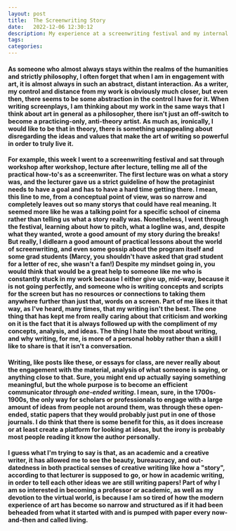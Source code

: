 ```yaml
---
layout: post
title:  The Screenwriting Story
date:   2022-12-06 12:30:12
description: My experience at a screenwriting festival and my internal conversation it inspired.  
tags: 
categories: 
---
```

<h4>As someone who almost always stays within the realms of the humanities and strictly philosophy, I often forget that when I am in engagement with art, it is almost always in such an abstract, distant interaction. As a writer, my control and distance from my work is obviously much closer, but even then, there seems to be some abstraction in the control I have for it. When writing screenplays, I am thinking about my work in the same ways that I think about art in general as a philosopher, there isn't just an off-switch to become a practicing-only, anti-theory artist. As much as, ironically, I would like to be that in theory, there is something unappealing about disregarding the ideas and values that make the art of writing so powerful in order to truly live it.
  <br>
  <h4>For example, this week I went to a screenwriting festival and sat through workshop after workshop, lecture after lecture, telling me all of the practical how-to's as a screenwriter. The first lecture was on what a story was, and the lecturer gave us a strict guideline of how the protaginist needs to have a goal and has to have a hard time getting there. I mean, this line to me, from a conceptual point of view, was so narrow and completely leaves out so many storys that could have real meaning. It seemed more like he was a talking point for a specific school of cinema rather than telling us what a story really was. Nonetheless, I went through the festival, learning about how to pitch, what a logline was, and, despite what they wanted, wrote a good amount of my story during the breaks! But really, I didlearn a good amount of practical lessons about the world of screenwriting, and even some gossip about the program itself and some grad students (Marcy, you shouldn't have asked that grad student for a letter of rec, she wasn't a fan!) Despite my mindset going in, you would think that would be a great help to someone like me who is constantly stuck in my work because I either give up, mid-way, because it is not going perfectly, and someone who is writing concepts and scripts for the screen but has no resources or connections to taking them anywhere further than just that, words on a screen. Part of me likes it that way, as I've heard, many times, that my writing isn't the best. The one thing that has kept me from really caring about that criticism and working on it is the fact that it is always followed up with the compliment of my concepts, analysis, and ideas. The thing I hate the most about writing, and why writing, for me, is more of a personal hobby rather than a skill I like to share is that it isn't a conversation.
  <br>
  <h4>Writing, like posts like these, or essays for class, are never really about the engagement with the material, analysis of what someone is saying, or anything close to that. Sure, you might end up actually saying something meaningful, but the whole purpose is to become an efficient communicator <i>through one-ended writing</i>. I mean, sure, in the 1700s-1900s, the only way for scholars or professionals to engage with a large amount of ideas from people not around them, was through these open-ended, static papers that they would probably just put in one of those journals. I do think that there is some benefit for this, as it does increase or at least create a platform for looking at ideas, but the irony is probably most people reading it know the author personally. 
    <br>
    <h4>I guess what I'm trying to say is that, as an academic and a creative writer, it has allowed me to see the beauty, bureaucracy, and out-datedness in both practical senses of creative writing like how a "story", according to that lecturer is supposed to go, or how in academic writing, in order to tell each other ideas we are still writing papers! Part of why I am so interested in becoming a professor or academic, as well as my devotion to the virtual world, is because I am so tired of how the modern experience of art has become so narrow and structured as if it had been beheaded from what it started with and is pumped with paper every now-and-then and called living.

